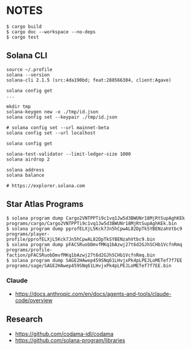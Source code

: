# NOTES

```
$ cargo build
$ cargo doc --workspace --no-deps
$ cargo test
```

## Solana CLI

```
source ~/.profile
solana --version
solana-cli 2.1.5 (src:4da190bd; feat:288566304, client:Agave)

solana config get
...

mkdir tmp
solana-keygen new -o ./tmp/id.json
solana config set --keypair ./tmp/id.json

# solana config set --url mainnet-beta
solana config set --url localhost

solana config get

solana-test-validator --limit-ledger-size 1000
solana airdrop 2

solana address
solana balance

# https://explorer.solana.com
```

## Star Atlas Programs

```
$ solana program dump Cargo2VNTPPTi9c1vq1Jw5d3BWUNr18MjRtSupAghKEk programs/cargo/Cargo2VNTPPTi9c1vq1Jw5d3BWUNr18MjRtSupAghKEk.bin
$ solana program dump pprofELXjL5Kck7Jn5hCpwAL82DpTkSYBENzahVtbc9 programs/player-profile/pprofELXjL5Kck7Jn5hCpwAL82DpTkSYBENzahVtbc9.bin
$ solana program dump pFACSRuobDmvfMKq1bAzwj27t6d2GJhSCHb1VcfnRmq programs/profile-faction/pFACSRuobDmvfMKq1bAzwj27t6d2GJhSCHb1VcfnRmq.bin
$ solana program dump SAGE2HAwep459SNq61LHvjxPk4pLPEJLoMETef7f7EE programs/sage/SAGE2HAwep459SNq61LHvjxPk4pLPEJLoMETef7f7EE.bin
```

### Claude

* https://docs.anthropic.com/en/docs/agents-and-tools/claude-code/overview

## Research

* https://github.com/codama-idl/codama
* https://github.com/solana-program/libraries
